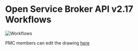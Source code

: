 # Open Service Broker API v2.17 Workflows

![Workflows](https://docs.google.com/drawings/d/1_0Dz6SQPxwgct51X0pcZBd6N655s4XKL65GwhjCawpg/edit?usp=sharing)

PMC members can edit the drawing [here](https://docs.google.com/drawings/d/1CTqMZg_ggOZLEG02jbxzM-ZSznm4mB2bSXdqhvUKvpw/edit)

